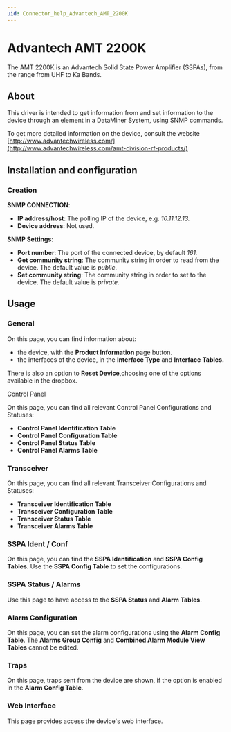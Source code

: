 ```yaml
---
uid: Connector_help_Advantech_AMT_2200K
---
```


# Advantech AMT 2200K

The AMT 2200K is an Advantech Solid State Power Amplifier (SSPAs), from the range from UHF to Ka Bands.

## About

This driver is intended to get information from and set information to the device through an element in a DataMiner System, using SNMP commands.

To get more detailed information on the device, consult the website [http://www.advantechwireless.com/](http://www.advantechwireless.com/amt-division-rf-products/)

## Installation and configuration

### Creation

**SNMP CONNECTION**:

- **IP address/host**: The polling IP of the device, e.g. *10.11.12.13.*
- **Device address**: Not used.

**SNMP Settings**:

- **Port number**: The port of the connected device, by default *161.*
- **Get community string**: The community string in order to read from the device. The default value is *public*.
- **Set community string**: The community string in order to set to the device. The default value is *private.*

## Usage

### General

On this page, you can find information about:

- the device, with the **Product Information** page button.
- the interfaces of the device, in the **Interface Type** and **Interface** **Tables.**

There is also an option to **Reset Device**,choosing one of the options available in the dropbox.

Control Panel

On this page, you can find all relevant Control Panel Configurations and Statuses:

- **Control Panel Identification Table**
- **Control Panel Configuration Table**
- **Control Panel Status Table**
- **Control Panel Alarms Table**

### Transceiver

On this page, you can find all relevant Transceiver Configurations and Statuses:

- **Transceiver Identification Table**
- **Transceiver Configuration Table**
- **Transceiver Status Table**
- **Transceiver Alarms Table**

### SSPA Ident / Conf

On this page, you can find the **SSPA Identification** and **SSPA Config Tables**. Use the **SSPA Config Table** to set the configurations.

### SSPA Status / Alarms

Use this page to have access to the **SSPA Status** and **Alarm Tables**.

### Alarm Configuration

On this page, you can set the alarm configurations using the **Alarm Config Table**. The **Alarms Group Config** and **Combined Alarm Module View Tables** cannot be edited.

### Traps

On this page, traps sent from the device are shown, if the option is enabled in the **Alarm Config Table**.

### Web Interface

This page provides access the device's web interface.
